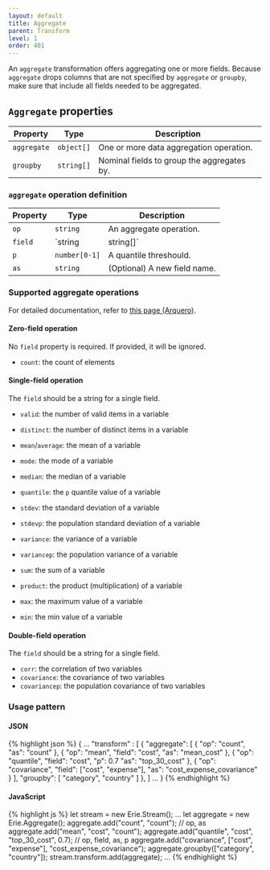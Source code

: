 ```yaml
---
layout: default
title: Aggregate
parent: Transform
level: 1
order: 401
---
```


An `aggregate` transformation offers aggregating one or more fields.
Because `aggregate` drops columns that are not specified by `aggregate` or `groupby`,
make sure that include all fields needed to be aggregated.

## `Aggregate` properties

| Property | Type | Description |
| -------- | ---- | ----------- |
| `aggregate` | `object[]` | One or more data aggregation operation. |
| `groupby` | `string[]` | Nominal fields to group the aggregates by. |

### `aggregate` operation definition

| Property | Type | Description |
| -------- | ---- | ----------- |
| `op` | `string` | An aggregate operation. |
| `field` | `string|string[]` | A field(s) to aggregate. Some operations require two fields. |
| `p` | `number[0-1]` | A quantile threshould. |
| `as` | `string` | (Optional) A new field name. |

### Supported aggregate operations

For detailed documentation, refer to [this page (Arquero)](https://uwdata.github.io/arquero/api/op).

#### Zero-field operation

No `field` property is required. If provided, it will be ignored.

- `count`: the count of elements

#### Single-field operation

The `field` should be a string for a single field.

- `valid`: the number of valid items in a variable
- `distinct`: the number of distinct items in a variable

- `mean`/`average`: the mean of a variable
- `mode`: the mode of a variable
- `median`: the median of a variable
- `quantile`: the `p` quantile value of a variable
- `stdev`: the standard deviation of a variable
- `stdevp`: the population standard deviation of a variable
- `variance`: the variance of a variable
- `variancep`: the population variance of a variable

- `sum`: the sum of a variable
- `product`: the product (multiplication) of a variable
- `max`: the maximum value of a variable
- `min`: the min value of a variable

#### Double-field operation

The `field` should be a string for a single field.

- `corr`: the correlation of two variables
- `covariance`: the covariance of two variables
- `covariancep`: the population covariance of two variables

### Usage pattern

<code-groups>
<code-group>
<h4>JSON</h4>
{% highlight json %}
{
  ...
  "transform" : [
    {
      "aggregate": [
        { "op": "count", "as": "count" },
        { "op": "mean", "field": "cost", "as": "mean_cost" },
        { "op": "quantile", "field": "cost", "p": 0.7 "as": "top_30_cost" },
        { "op": "covariance", "field": ["cost", "expense"], "as": "cost_expense_covariance" }
      ],
      "groupby": [
        "category", "country"
      ]
    },
  ]
  ...
}
{% endhighlight %}
</code-group>
<code-group>
<h4>JavaScript</h4>
{% highlight js %}
let stream = new Erie.Stream();
...
let aggregate = new Erie.Aggregate();
aggregate.add("count", "count"); // op, as
aggregate.add("mean", "cost", "count");
aggregate.add("quantile", "cost", "top_30_cost", 0.7); // op, field, as, p
aggregate.add("covariance", ["cost", "expense"], "cost_expense_covariance");
aggregate.groupby(["category", "country"]);
stream.transform.add(aggregate);
...
{% endhighlight %}
</code-group>
</code-groups>
